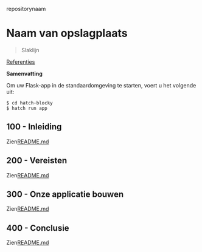 repositorynaam

# Naam van opslagplaats

> Slaklijn

[Referenties](./REFERENCES.md)

**Samenvatting**

Om uw Flask-app in de standaardomgeving te starten, voert u het volgende uit:

    $ cd hatch-blocky
    $ hatch run app

## 100 - Inleiding

Zien[README.md](./100/README.md)

## 200 - Vereisten

Zien[README.md](./200/README.md)

## 300 - Onze applicatie bouwen

Zien[README.md](./300/README.md)

## 400 - Conclusie

Zien[README.md](./400/README.md)

